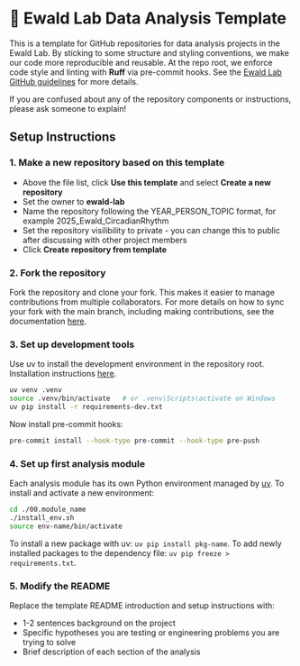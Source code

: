 # 🧪 Ewald Lab Data Analysis Template
This is a template for GitHub repositories for data analysis projects in the Ewald Lab. By sticking to some structure and styling conventions, we make our code more reproducible and reusable. At the repo root, we enforce code style and linting with **Ruff** via pre-commit hooks. See the [Ewald Lab GitHub guidelines](https://ewaldlab.org/handbook/site/git-repo/) for more details.

If you are confused about any of the repository components or instructions, please ask someone to explain!

## Setup Instructions

### 1. Make a new repository based on this template
- Above the file list, click **Use this template** and select **Create a new repository**
- Set the owner to **ewald-lab**
- Name the repository following the YEAR_PERSON_TOPIC format, for example 2025_Ewald_CircadianRhythm
- Set the repository visilibility to private - you can change this to public after discussing with other project members
- Click **Create repository from template**

### 2. Fork the repository
Fork the repository and clone your fork. This makes it easier to manage contributions from multiple collaborators. For more details on how to sync your fork with the main branch, including making contributions, see the documentation [here](https://docs.github.com/en/pull-requests/collaborating-with-pull-requests/working-with-forks/fork-a-repo). 

### 3. Set up development tools
Use uv to install the development environment in the repository root. Installation instructions [here](https://docs.astral.sh/uv/getting-started/installation/).

```bash
uv venv .venv
source .venv/bin/activate   # or .venv\Scripts\activate on Windows
uv pip install -r requirements-dev.txt
```
Now install pre-commit hooks:
```bash
pre-commit install --hook-type pre-commit --hook-type pre-push
```

### 4. Set up first analysis module
Each analysis module has its own Python environment managed by [uv](https://github.com/astral-sh/uv). To install and activate a new environment:

```bash
cd ./00.module_name
./install_env.sh
source env-name/bin/activate
```
To install a new package with uv: `uv pip install pkg-name`. To add newly installed packages to the dependency file: `uv pip freeze > requirements.txt`.

### 5. Modify the README
Replace the template README introduction and setup instructions with:
- 1-2 sentences background on the project
- Specific hypotheses you are testing or engineering problems you are trying to solve
- Brief description of each section of the analysis






